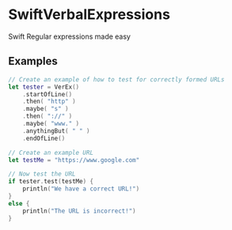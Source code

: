 SwiftVerbalExpressions
======================

Swift Regular expressions made easy


## Examples

```swift
// Create an example of how to test for correctly formed URLs
let tester = VerEx()
    .startOfLine()
    .then( "http" )
    .maybe( "s" )
    .then( "://" )
    .maybe( "www." )
    .anythingBut( " " )
    .endOfLine()

// Create an example URL
let testMe = "https://www.google.com"

// Now test the URL
if tester.test(testMe) {
    println("We have a correct URL!")
}
else {
    println("The URL is incorrect!")
}
```
